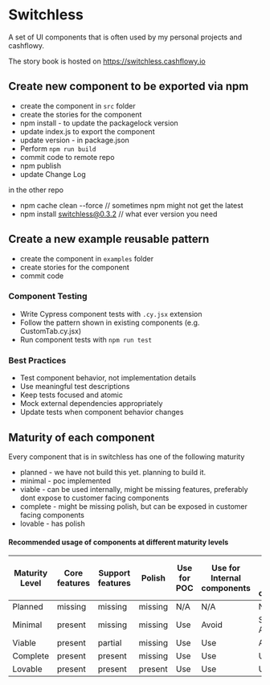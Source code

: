# Switchless

A set of UI components that is often used by my personal projects and cashflowy.

The story book is hosted on https://switchless.cashflowy.io

## Create new component to be exported via npm

- create the component in `src` folder
- create the stories for the component
- npm install - to update the packagelock version
- update index.js to export the component
- update version - in package.json
- Perform `npm run build`
- commit code to remote repo
- npm publish
- update Change Log

in the other repo

- npm cache clean --force // sometimes npm might not get the latest
- npm install switchless@0.3.2 // what ever version you need

## Create a new example reusable pattern
- create the component in `examples` folder  
- create stories for the component
- commit code


### Component Testing
- Write Cypress component tests with `.cy.jsx` extension
- Follow the pattern shown in existing components (e.g. CustomTab.cy.jsx)
- Run component tests with `npm run test`


### Best Practices
- Test component behavior, not implementation details
- Use meaningful test descriptions
- Keep tests focused and atomic
- Mock external dependencies appropriately
- Update tests when component behavior changes


## Maturity of each component

Every component that is in switchless has one of the following maturity
- planned - we have not build this yet. planning to build it.
- minimal - poc implemented
- viable - can be used internally, might be missing features, preferably dont expose to customer facing components
- complete - might be missing polish, but can be exposed in customer facing components
- lovable - has polish

#### Recommended usage of components at different maturity levels
| Maturity Level | Core features | Support features | Polish | Use for POC | Use for Internal components | Use in customer facing components | MUI JOY color level |
|----------|---------|---------|---------|-----|-----|-----|-----|
| Planned  | missing | missing | missing | N/A | N/A | N/A | N/A |
| Minimal  | present | missing | missing | Use | Avoid | Strictly Avoid | danger |
| Viable   | present | partial | missing | Use | Use | Avoid | warning |
| Complete | present | present | missing | Use | Use | Use | primary |
| Lovable  | present | present | present | Use | Use | Use | success |
